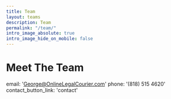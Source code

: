```yaml
---
title: Team
layout: teams
description: Team
permalink: "/team/"
intro_image_absolute: true
intro_image_hide_on_mobile: false
---
```


# Meet The Team

email: 'George@OnlineLegalCourier.com'
phone: '(818) 515 4620'
contact_button_link: 'contact'
